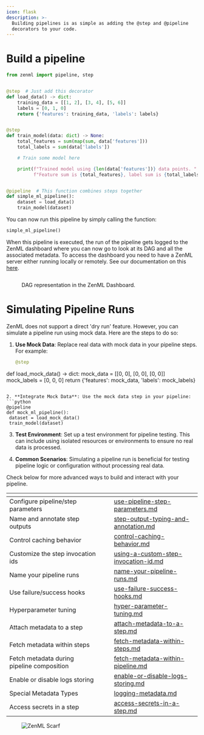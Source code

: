 ```yaml
---
icon: flask
description: >-
  Building pipelines is as simple as adding the @step and @pipeline
  decorators to your code.
---
```


# Build a pipeline

```python
from zenml import pipeline, step


@step  # Just add this decorator
def load_data() -> dict:
    training_data = [[1, 2], [3, 4], [5, 6]]
    labels = [0, 1, 0]
    return {'features': training_data, 'labels': labels}


@step
def train_model(data: dict) -> None:
    total_features = sum(map(sum, data['features']))
    total_labels = sum(data['labels'])

    # Train some model here

    print(f"Trained model using {len(data['features'])} data points. "
          f"Feature sum is {total_features}, label sum is {total_labels}")


@pipeline  # This function combines steps together 
def simple_ml_pipeline():
    dataset = load_data()
    train_model(dataset)
```

You can now run this pipeline by simply calling the function:

```python
simple_ml_pipeline()
```

When this pipeline is executed, the run of the pipeline gets logged to the ZenML dashboard where you can now go to look
at its DAG and all the associated metadata. To access the dashboard you need to have a ZenML server either running
locally or remotely. See our documentation on this [here](https://docs.zenml.io/getting-started/deploying-zenml).

<figure><img src="../../../.gitbook/assets/SimplePipelineDag.png" alt=""><figcaption><p>DAG representation in the ZenML Dashboard.</p></figcaption></figure>

# Simulating Pipeline Runs

ZenML does not support a direct 'dry run' feature. However, you can simulate a pipeline run using mock data. Here are the steps to do so:

1. **Use Mock Data**: Replace real data with mock data in your pipeline steps. For example:
   ```python
   @step
def load_mock_data() -> dict:
    mock_data = [[0, 0], [0, 0], [0, 0]]
    mock_labels = [0, 0, 0]
    return {'features': mock_data, 'labels': mock_labels}
   ```

2. **Integrate Mock Data**: Use the mock data step in your pipeline:
   ```python
   @pipeline
def mock_ml_pipeline():
    dataset = load_mock_data()
    train_model(dataset)
   ```

3. **Test Environment**: Set up a test environment for pipeline testing. This can include using isolated resources or environments to ensure no real data is processed.

4. **Common Scenarios**: Simulating a pipeline run is beneficial for testing pipeline logic or configuration without processing real data.

Check below for more advanced ways to build and interact with your pipeline.

<table data-view="cards"><thead><tr><th></th><th></th><th></th><th data-hidden data-card-target data-type="content-ref"></th></tr></thead><tbody><tr><td>Configure pipeline/step parameters</td><td></td><td></td><td><a href="use-pipeline-step-parameters.md">use-pipeline-step-parameters.md</a></td></tr><tr><td>Name and annotate step outputs</td><td></td><td></td><td><a href="step-output-typing-and-annotation.md">step-output-typing-and-annotation.md</a></td></tr><tr><td>Control caching behavior</td><td></td><td></td><td><a href="control-caching-behavior.md">control-caching-behavior.md</a></td></tr><tr><td>Customize the step invocation ids</td><td></td><td></td><td><a href="using-a-custom-step-invocation-id.md">using-a-custom-step-invocation-id.md</a></td></tr><tr><td>Name your pipeline runs</td><td></td><td></td><td><a href="name-your-pipeline-runs.md">name-your-pipeline-runs.md</a></td></tr><tr><td>Use failure/success hooks</td><td></td><td></td><td><a href="use-failure-success-hooks.md">use-failure-success-hooks.md</a></td></tr><tr><td>Hyperparameter tuning</td><td></td><td></td><td><a href="hyper-parameter-tuning.md">hyper-parameter-tuning.md</a></td></tr><tr><td>Attach metadata to a step</td><td></td><td></td><td><a href="https://docs.zenml.io/how-to/model-management-metrics/track-metrics-metadata/attach-metadata-to-a-step">attach-metadata-to-a-step.md</a></td></tr><tr><td>Fetch metadata within steps</td><td></td><td></td><td><a href="https://docs.zenml.io/how-to/model-management-metrics/track-metrics-metadata/fetch-metadata-within-steps">fetch-metadata-within-steps.md</a></td></tr><tr><td>Fetch metadata during pipeline composition</td><td></td><td></td><td><a href="https://docs.zenml.io/how-to/model-management-metrics/track-metrics-metadata/fetch-metadata-within-pipeline">fetch-metadata-within-pipeline.md</a></td></tr><tr><td>Enable or disable logs storing</td><td></td><td></td><td><a href="https://docs.zenml.io/how-to/control-logging/enable-or-disable-logs-storing">enable-or-disable-logs-storing.md</a></td></tr><tr><td>Special Metadata Types</td><td></td><td></td><td><a href="https://docs.zenml.io/how-to/model-management-metrics/track-metrics-metadata/logging-metadata">logging-metadata.md</a></td></tr><tr><td>Access secrets in a step</td><td></td><td></td><td><a href="access-secrets-in-a-step.md">access-secrets-in-a-step.md</a></td></tr></tbody></table>

<figure><img src="https://static.scarf.sh/a.png?x-pxid=f0b4f458-0a54-4fcd-aa95-d5ee424815bc" alt="ZenML Scarf"><figcaption></figcaption></figure>
